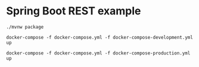 # Spring Boot REST example

```
./mvnw package
```

```
docker-compose -f docker-compose.yml -f docker-compose-development.yml up
```

```
docker-compose -f docker-compose.yml -f docker-compose-production.yml up
```